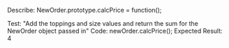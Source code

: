 Describe: NewOrder.prototype.calcPrice = function();

Test: "Add the toppings and size values and return the sum for the NewOrder object passed in"
Code: newOrder.calcPrice();
Expected Result: 4